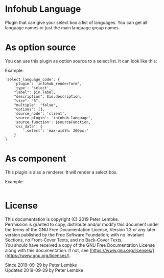 # Infohub Language
Plugin that can give your select box a list of languages.
You can get all language names or just the main language group names.  

# As option source
You can use this plugin as option source to a select list. It can look like this:

Example:
```
'select_language_code': {
    'plugin': 'infohub_renderform',
    'type': 'select',
    "label": $in.label,
    "description": $in.description,
    "size": "6",
    "multiple": "false",
    "options": [],
    'source_node': 'client',
    'source_plugin': 'infohub_language',
    'source_function': $sourceFunction,
    'css_data': {
        '.select': 'max-width: 200px;'
    }
}
```

# As component
This plugin is also a renderer. It will render a select box.

Example:
```
```
  
# License
This documentation is copyright (C) 2019 Peter Lembke.  
Permission is granted to copy, distribute and/or modify this document under the terms of the GNU Free Documentation License, Version 1.3 or any later version published by the Free Software Foundation; with no Invariant Sections, no Front-Cover Texts, and no Back-Cover Texts.  
You should have received a copy of the GNU Free Documentation License along with this documentation. If not, see [https://www.gnu.org/licenses/](https://www.gnu.org/licenses/).  

Since 2019-09-29 by Peter Lembke  
Updated 2019-09-29 by Peter Lembke  
